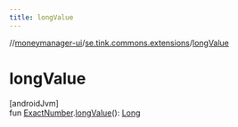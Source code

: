 ```yaml
---
title: longValue
---
```

//[moneymanager-ui](../../index.html)/[se.tink.commons.extensions](index.html)/[longValue](long-value.html)



# longValue



[androidJvm]\
fun [ExactNumber](../com.tink.model.misc/-exact-number/index.html).[longValue](long-value.html)(): [Long](https://kotlinlang.org/api/latest/jvm/stdlib/kotlin/-long/index.html)





